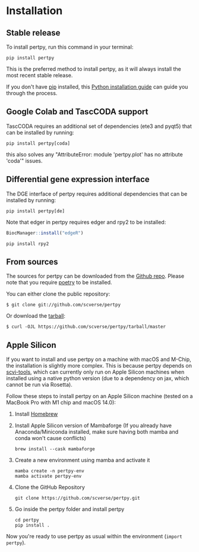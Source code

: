 ```{highlight} shell

```

# Installation

## Stable release

To install pertpy, run this command in your terminal:

```console
pip install pertpy
```

This is the preferred method to install pertpy, as it will always install the most recent stable release.

If you don't have [pip] installed, this [Python installation guide] can guide you through the process.

## Google Colab and TascCODA support

TascCODA requires an additional set of dependencies (ete3 and pyqt5) that can be installed by running:

```console
pip install pertpy[coda]
```

this also solves any "AttributeError: module 'pertpy.plot' has no attribute 'coda'" issues.

## Differential gene expression interface

The DGE interface of pertpy requires additional dependencies that can be installed by running:

```console
pip install pertpy[de]
```

Note that edger in pertpy requires edger and rpy2 to be installed:

```R
BiocManager::install("edgeR")
```

```console
pip install rpy2
```

## From sources

The sources for pertpy can be downloaded from the [Github repo].
Please note that you require [poetry] to be installed.

You can either clone the public repository:

```console
$ git clone git://github.com/scverse/pertpy
```

Or download the [tarball]:

```console
$ curl -OJL https://github.com/scverse/pertpy/tarball/master
```

## Apple Silicon

If you want to install and use pertpy on a machine with macOS and M-Chip, the installation is slightly more complex.
This is because pertpy depends on [scvi-tools], which can currently only run on Apple Silicon machines when installed
using a native python version (due to a dependency on jax, which cannot be run via Rosetta).

Follow these steps to install pertpy on an Apple Silicon machine (tested on a MacBook Pro with M1 chip and macOS 14.0):

1. Install [Homebrew]

2. Install Apple Silicon version of Mambaforge (If you already have Anaconda/Miniconda installed, make sure
   having both mamba and conda won't cause conflicts)

    ```console
    brew install --cask mambaforge
    ```

3. Create a new environment using mamba and activate it

    ```console
    mamba create -n pertpy-env
    mamba activate pertpy-env
    ```

4. Clone the GitHub Repository

    ```console
    git clone https://github.com/scverse/pertpy.git
    ```

5. Go inside the pertpy folder and install pertpy

    ```console
    cd pertpy
    pip install .
    ```

Now you're ready to use pertpy as usual within the environment (`import pertpy`).

[github repo]: https://github.com/scverse/pertpy
[pip]: https://pip.pypa.io
[poetry]: https://python-poetry.org/
[python installation guide]: http://docs.python-guide.org/en/latest/starting/installation/
[tarball]: https://github.com/scverse/pertpy/tarball/master
[scvi-tools]: https://docs.scvi-tools.org/en/latest/installation.html
[Homebrew]: https://brew.sh/

